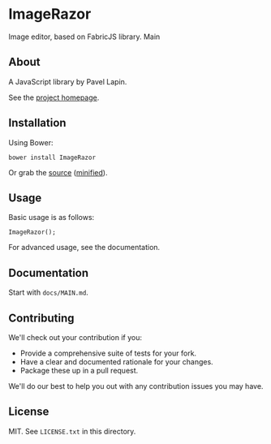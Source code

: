 # ImageRazor

Image editor, based on FabricJS library. Main  

## About

A JavaScript library by Pavel Lapin.

See the [project homepage](http://postalPain.github.io/ImageRazor).

## Installation

Using Bower:

    bower install ImageRazor

Or grab the [source](https://github.com/postalPain/ImageRazor/dist/ImageRazor.js) ([minified](https://github.com/postalPain/ImageRazor/dist/ImageRazor.min.js)).

## Usage

Basic usage is as follows:

    ImageRazor();

For advanced usage, see the documentation.

## Documentation

Start with `docs/MAIN.md`.

## Contributing

We'll check out your contribution if you:

* Provide a comprehensive suite of tests for your fork.
* Have a clear and documented rationale for your changes.
* Package these up in a pull request.

We'll do our best to help you out with any contribution issues you may have.

## License

MIT. See `LICENSE.txt` in this directory.
